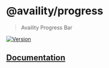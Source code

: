 # @availity/progress

> Availity Progress Bar

[![Version](https://img.shields.io/npm/v/@availity/progress.svg?style=for-the-badge)](https://www.npmjs.com/package/@availity/progress)

## [Documentation](https://availity.github.io/availity-react/components/progress)
